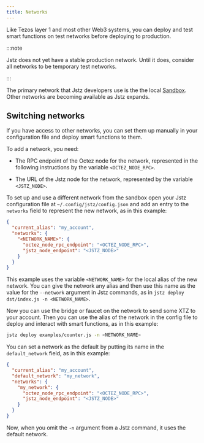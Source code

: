 ```yaml
---
title: Networks
---
```


Like Tezos layer 1 and most other Web3 systems, you can deploy and test smart functions on test networks before deploying to production.

:::note

Jstz does not yet have a stable production network.
Until it does, consider all networks to be temporary test networks.

:::

The primary network that Jstz developers use is the the local [Sandbox](/sandbox).
Other networks are becoming available as Jstz expands.

## Switching networks

If you have access to other networks, you can set them up manually in your configuration file and deploy smart functions to them.

To add a network, you need:

- The RPC endpoint of the Octez node for the network, represented in the following instructions by the variable `<OCTEZ_NODE_RPC>`.

- The URL of the Jstz node for the network, represented by the variable `<JSTZ_NODE>`.

To set up and use a different network from the sandbox open your Jstz configuration file at `~/.config/jstz/config.json` and add an entry to the `networks` field to represent the new network, as in this example:

```json
{
  "current_alias": "my_account",
  "networks": {
    "<NETWORK_NAME>": {
      "octez_node_rpc_endpoint": "<OCTEZ_NODE_RPC>",
      "jstz_node_endpoint": "<JSTZ_NODE>"
    }
  }
}
```

This example uses the variable `<NETWORK_NAME>` for the local alias of the new network.
You can give the network any alias and then use this name as the value for the `--network` argument in Jstz commands, as in `jstz deploy dst/index.js -n <NETWORK_NAME>`.

Now you can use the bridge or faucet on the network to send some XTZ to your account.
Then you can use the alias of the network in the config file to deploy and interact with smart functions, as in this example:

```bash
jstz deploy examples/counter.js -n <NETWORK_NAME>
```

You can set a network as the default by putting its name in the `default_network` field, as in this example:

```json
{
  "current_alias": "my_account",
  "default_network": "my_network",
  "networks": {
    "my_network": {
      "octez_node_rpc_endpoint": "<OCTEZ_NODE_RPC>",
      "jstz_node_endpoint": "<JSTZ_NODE>"
    }
  }
}
```

Now, when you omit the `-n` argument from a Jstz command, it uses the default network.

